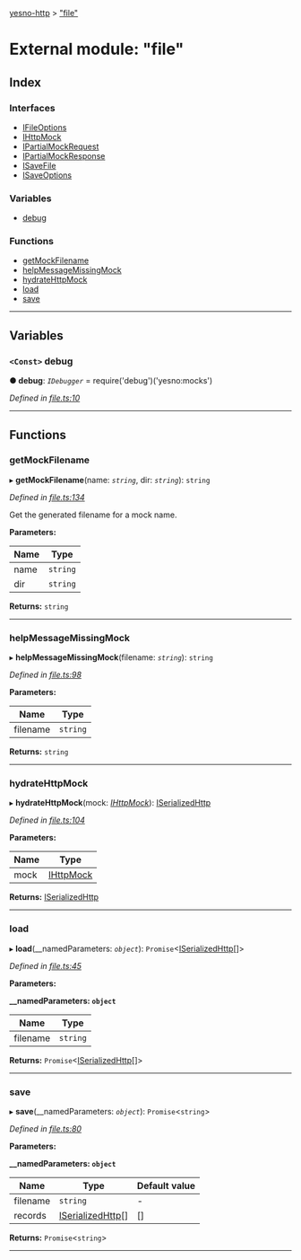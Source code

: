 [yesno-http](../README.md) > ["file"](../modules/_file_.md)

# External module: "file"

## Index

### Interfaces

* [IFileOptions](../interfaces/_file_.ifileoptions.md)
* [IHttpMock](../interfaces/_file_.ihttpmock.md)
* [IPartialMockRequest](../interfaces/_file_.ipartialmockrequest.md)
* [IPartialMockResponse](../interfaces/_file_.ipartialmockresponse.md)
* [ISaveFile](../interfaces/_file_.isavefile.md)
* [ISaveOptions](../interfaces/_file_.isaveoptions.md)

### Variables

* [debug](_file_.md#debug)

### Functions

* [getMockFilename](_file_.md#getmockfilename)
* [helpMessageMissingMock](_file_.md#helpmessagemissingmock)
* [hydrateHttpMock](_file_.md#hydratehttpmock)
* [load](_file_.md#load)
* [save](_file_.md#save)

---

## Variables

<a id="debug"></a>

### `<Const>` debug

**● debug**: *`IDebugger`* =  require('debug')('yesno:mocks')

*Defined in [file.ts:10](https://github.com/FormidableLabs/yesno/blob/acc9f7a/src/file.ts#L10)*

___

## Functions

<a id="getmockfilename"></a>

###  getMockFilename

▸ **getMockFilename**(name: *`string`*, dir: *`string`*): `string`

*Defined in [file.ts:134](https://github.com/FormidableLabs/yesno/blob/acc9f7a/src/file.ts#L134)*

Get the generated filename for a mock name.

**Parameters:**

| Name | Type |
| ------ | ------ |
| name | `string` |
| dir | `string` |

**Returns:** `string`

___
<a id="helpmessagemissingmock"></a>

###  helpMessageMissingMock

▸ **helpMessageMissingMock**(filename: *`string`*): `string`

*Defined in [file.ts:98](https://github.com/FormidableLabs/yesno/blob/acc9f7a/src/file.ts#L98)*

**Parameters:**

| Name | Type |
| ------ | ------ |
| filename | `string` |

**Returns:** `string`

___
<a id="hydratehttpmock"></a>

###  hydrateHttpMock

▸ **hydrateHttpMock**(mock: *[IHttpMock](../interfaces/_file_.ihttpmock.md)*): [ISerializedHttp](../interfaces/_http_serializer_.iserializedhttp.md)

*Defined in [file.ts:104](https://github.com/FormidableLabs/yesno/blob/acc9f7a/src/file.ts#L104)*

**Parameters:**

| Name | Type |
| ------ | ------ |
| mock | [IHttpMock](../interfaces/_file_.ihttpmock.md) |

**Returns:** [ISerializedHttp](../interfaces/_http_serializer_.iserializedhttp.md)

___
<a id="load"></a>

###  load

▸ **load**(__namedParameters: *`object`*): `Promise`<[ISerializedHttp](../interfaces/_http_serializer_.iserializedhttp.md)[]>

*Defined in [file.ts:45](https://github.com/FormidableLabs/yesno/blob/acc9f7a/src/file.ts#L45)*

**Parameters:**

**__namedParameters: `object`**

| Name | Type |
| ------ | ------ |
| filename | `string` |

**Returns:** `Promise`<[ISerializedHttp](../interfaces/_http_serializer_.iserializedhttp.md)[]>

___
<a id="save"></a>

###  save

▸ **save**(__namedParameters: *`object`*): `Promise`<`string`>

*Defined in [file.ts:80](https://github.com/FormidableLabs/yesno/blob/acc9f7a/src/file.ts#L80)*

**Parameters:**

**__namedParameters: `object`**

| Name | Type | Default value |
| ------ | ------ | ------ |
| filename | `string` | - |
| records | [ISerializedHttp](../interfaces/_http_serializer_.iserializedhttp.md)[] |  [] |

**Returns:** `Promise`<`string`>

___

